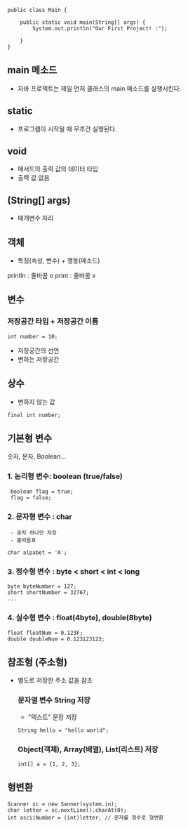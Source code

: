 ```
public class Main {

    public static void main(String[] args) {
        System.out.println("Our First Project! :");

    }
}
```

## main 메소드
- 자바 프로젝트는 제일 먼저 클래스의 main 메소드를 실행시킨다.

## static
- 프로그램이 시작될 때 무조건 실행된다.

## void
- 메서드의 출력 값의 데이터 타입
- 출력 값 없음

## (String[] args)
- 매개변수 자리


## 객체
- 특징(속성, 변수) + 행동(메소드)


println : 줄바꿈 o
print : 줄바꿈 x


## 변수
### 저장공간 타입 + 저장공간 이름
```
int number = 10;
```
- 저장공간의 선언
- 변하는 저장공간

## 상수
- 변하지 않는 값

```angular2html
final int number;
```

## 기본형 변수
숫자, 문자, Boolean...

  ### 1. 논리형 변수: boolean (true/false)
    
```
 boolean flag = true;
 flag = false;
```
  ### 2. 문자형 변수 : char
     - 문자 하나만 저장
     - 홑따옴표
```
char alpabet = 'A';
```
  ### 3. 정수형 변수 : byte < short < int < long
```
byte byteNumber = 127;
short shortNumber = 32767;
...
```
  ### 4. 실수형 변수 : float(4byte), double(8byte)

```
float floatNum = 0.123F;
double doubleNum = 0.123123123;
```
   

## 참조형 (주소형)
- 별도로 저장한 주소 값을 참조

   ### 문자열 변수 String 저장
   - "텍스트" 문장 저장
  ```
  String hello = "hello world";
  ```
   ### Object(객체), Array(배열), List(리스트) 저장
    ```
  int[] a = {1, 2, 3};
  ```
  

## 형변환
```angular2html
Scanner sc = new Sanner(system.in);
char letter = sc.nextLine().charAt(0); 
int asciiNumber = (int)letter; // 문자를 정수로 형변환
```

